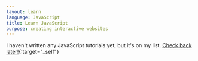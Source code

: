 ```yaml
---
layout: learn
language: JavaScript
title: Learn JavaScript
purpose: creating interactive websites
---
```

I haven't written any JavaScript tutorials yet, but it's on my list. [Check back later!][newsletter]{:target="_self"}

[newsletter]: {{site.newsletter}}